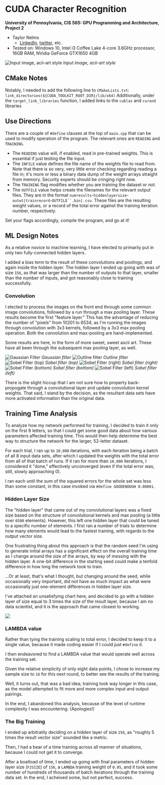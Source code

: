 CUDA Character Recognition
======================

**University of Pennsylvania, CIS 565: GPU Programming and Architecture, Project 2**

* Taylor Nelms
  * [LinkedIn](https://www.linkedin.com/in/taylor-k-7b2110191/), [twitter](https://twitter.com/nelms_taylor), etc.
* Tested on: Windows 10, Intel i3 Coffee Lake 4-core 3.6GHz processor, 16GB RAM, NVidia GeForce GTX1650 4GB

![Input image, acii-art style](img/noFilter.png)
*Input image, acii-art style*

## CMake Notes

Notably, I needed to add the following line to `CMakeLists.txt`:
`link_directories(${CUDA_TOOLKIT_ROOT_DIR}/lib/x64)`
Additionally, under the `target_link_libraries` function, I added links to the `cublas` and `curand` libraries

## Use Directions

There are a couple of `#define` clauses at the top of `main.cpp` that can be used to modify operation of the program. The relevant ones are `READING` and `TRAINING`. 

* The `READING` value will, if enabled, read in pre-trained weights. This is essential if just testing the file input. 
* The `INFILE` value defines the file name of the weights file to read from. Note that there is so very, very little error checking regarding reading a file in; it's more or less a binary data dump of the weight arrays straight from memory. Security experts should be cringing right now.
* The `TRAINING` flag modifies whether you are training the dataset or not.
* The `OUTFILE` value helps create the filenames for the relevant output files. They are in the format `numresults`-`hiddenlayersize`-`outwt|trainrecord`-`OUTFILE``.bin|.csv`. These files are the resulting weight values, or a record of the total error against the training iteration number, respectively.

Set your flags accordingly, compile the program, and go at it!

## ML Design Notes
As a relative novice to machine learning, I have elected to primarily put in only two fully-connected hidden layers.

I added a bias term to the result of these convolutions and poolings, and again inside the hidden layer. The hidden layer I ended up going with was of size `156`, as that was larger than the number of outputs to that layer, smaller than the number of inputs, and got reasonably close to training successfully.

### Convolution

I elected to process the images on the front end through some common image convolutions, followed by a run through a max pooling layer. These results become the first "feature layer." This has the advantage of reducing the number of "pixels" from 10201 to 6534, as I'm running the images through convolution with 3x3 kernels, followed by a 3x3 max pooling operation. Both the convolution and max-pooling are hand-implemented.

Some results are here, in the form of more sweet, sweet ascii art. These have all been through the subsequent max pooling layer, as well.

![Gaussian Filter](img/filter0_gauss.png)
*Gaussian filter*
![Outline filter](img/filter1_outline.png)
*Outline filter*
![Sobel Filter (top)](img/filter2_sobelTop.png)
*Sobel filter (top)*
![Sobel Filter (right)](img/filter3_sobelRight.png)
*Sobel filter (right)*
![Sobel Filter (bottom)](img/filter4_sobelBottom.png)
*Sobel filter (bottom)*
![Sobel Filter (left)](img/filter5_sobelLeft.png)
*Sobel filter (left)*

There is the slight hiccup that I am not sure how to property back-propogate through a convolutional layer and update convolution kernel weights. That said, I stand by the decision, as the resultant data sets have more activated information than the original data.




## Training Time Analysis
To analyze how my network performed for training, I decided to train it only on the first 8 letters, so that I could get some good data about how various parameters affected training time. This would then help determine the best way to structure the network for the larger, 52-letter dataset.

For each trial, I ran up to `10,000` iterations, with each iteration being a batch of all 8 input data sets, after which I updated the weights with the total error from all of that batch of runs. If it ran for more than `10,000` iterations, I considered it "done," effectively unconverged (even if the total error was, still, slowly approaching 0).

I ran each until the sum of the squared errors for the whole set was less than some constant, in this case invoked via `#define GOODENOUGH 0.00001`.

### Hidden Layer Size

The "hidden layer" that came out of my convolutional layers was a fixed size based on the structure of convolutional kernels and max pooling (a little over `6500` elements). However, this left one hidden layer that could be tuned to a specific number of elements. I first ran a number of trials to determine how many elements would lead to the fastest training, with regards to the output vector size.

One frustrating thing about this approach is that the random seed I'm using to generate initial arrays has a significant effect on the overall training time as I change around the size of the arrays, by way of messing with the hidden layer. A one-bit difference in the starting seed could make a tenfold difference in how long the network took to train.

...Or at least, that's what I thought, but changing around the seed, while occasionally very important, did not have as much impact as what were occasionally just one-element differences in hidden layer size.

I've attached an unsatisfying chart here, and decided to go with a hidden layer of size equal to 3 times the size of the result layer, because I am no data scientist, and it is the approach that came closest to working.

![](img/traininggraph.png)

### LAMBDA value

Rather than tying the training scaling to total error, I decided to keep it to a single value, because it made coding easier if I could just `#define` it.

I then endeavored to find a LAMBDA value that would operate well across the training set.

Given the relative simplicity of only eight data points, I chose to increase my sample size to `16` for this next round, to better see the results of the training.

Well, it turns out, that was a bad idea; training took way longer in this case, as the model attempted to fit more and more complex input and output pairings.

In the end, I abandoned this analysis, because of the level of runtime complexity I was encountering. (Apologies!)

### The Big Training
I ended up arbitratily deciding on a hidden layer of size `256`, as "roughly 5 times the result vector size" sounded like a metric.

Then, I had a bear of a time training across all manner of situations, because I could not get it to converge.

After a boatload of time, I ended up going with final parameters of hidden layer size (`F2SIZE`) of `156`, a `LAMBDA` training weight of `0.05`, and it took some number of hundreds of thousands of batch iterations through the training data set. In the end, I acheived some, but not perfect, success.

